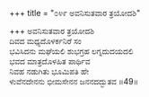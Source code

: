 +++
title = "೦೪೯ ಅವನಿಸುತವಾರ ತ್ರಯೋದಶಿ"

+++
ಅವನಿಸುತವಾರ ತ್ರಯೋದಶಿ  
ದಿವದ ಮಧ್ಯದೊಳರ್ಕನಿರೆ ಸಂ  
ಭವಿಸಿದನು ಮಘೆಯಲಿ ಶುಭಗ್ರಹ ಲಗ್ನದುದಯದಲಿ   
ಭವದ ಮಾತ್ರದೊಳಹಿತ ಪಾರ್ಥಿವ  
ನಿವಹ ನಡುಗಿತು ಭೂಮಿಪತಿ ಹೇ  
ಳುವೆನದೇನನು ಭೀಮಸೇನನ ಜನನದದ್ಭುತವ      ॥49॥
